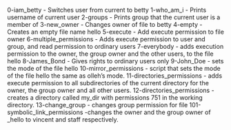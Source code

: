 0-iam_betty - Switches user from current to betty
1-who_am_i - Prints username of current user
2-groups - Prints group that the current user is a member of
3-new_owner - Changes owner of file to betty
4-empty - Creates an empty file name hello
5-execute - Add execute permission to file owner
6-multiple_permissions - Adds execute permission to user and group, and read permission to ordinary users
7-everybody - adds execution permission to the owner, the group owner and the other users, to the file hello
8-James_Bond - Gives rights to ordinary users only
9-John_Doe - sets the mode of the file hello
10-mirror_permissions -  script that sets the mode of the file hello the same as olleh’s mode.
11-directories_permissions -  adds execute permission to all subdirectories of the current directory for the owner, the group owner and all other users.
12-directories_permissions - creates a directory called my_dir with permissions 751 in the working directory.
13-change_group -  changes group permission for file
101-symbolic_link_permissions -changes the owner and the group owner of _hello to vincent and staff respectively.